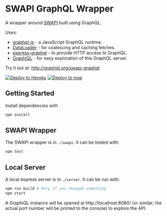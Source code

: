 SWAPI GraphQL Wrapper
=====================

A wrapper around [SWAPI](http://swapi.co) built using GraphQL.

Uses:

* [graphql-js](https://github.com/graphql/graphql-js) - a JavaScript GraphQL runtime.
* [DataLoader](https://github.com/facebook/dataloader) - for coalescing and caching fetches.
* [express-graphql](https://github.com/graphql/express-graphql) - to provide HTTP access to GraphQL.
* [GraphiQL](https://github.com/graphql/graphiql) - for easy exploration of this GraphQL server.

Try it out at: http://graphql.org/swapi-graphql

[![Deploy to Heroku](https://www.herokucdn.com/deploy/button.svg)](https://heroku.com/deploy)
[![Deploy to now](https://deploy.now.sh/static/button.svg)](https://deploy.now.sh/?repo=https://github.com/APIs-guru/swapi-graphql)

## Getting Started

Install dependencies with

```sh
npm install
```

## SWAPI Wrapper

The SWAPI wrapper is in `./swapi`. It can be tested with:

```sh
npm test
```

## Local Server

A local express server is in `./server`. It can be run with:

```sh
npm run build # Only if you changed something
npm start
```

A GraphiQL instance will be opened at http://localhost:8080/ (or similar; the actual port number will be printed to the console) to explore the API.
